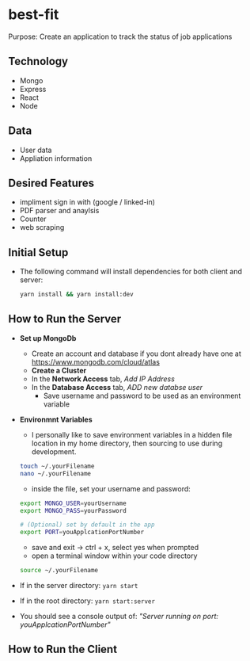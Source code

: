 # best-fit

Purpose: Create an application to track the status of job applications

## Technology

- Mongo
- Express
- React
- Node

## Data

- User data
- Appliation information
  
## Desired Features

- impliment sign in with (google / linked-in)
- PDF parser and anaylsis
- Counter
- web scraping
  
## Initial Setup

- The following command will install dependencies for both client and server:
  
  ```BASH
  yarn install && yarn install:dev
  ```

## How to Run the Server

- **Set up MongoDb**
  - Create an account and database if you dont already have one at <https://www.mongodb.com/cloud/atlas>
  - **Create a Cluster**
  - In the **Network Access** tab, *Add IP Address*
  - In the **Database Access** tab, *ADD new databse user*
    - Save username and password to be used as an environment variable
- **Environmnt Variables**
  - I personally like to save environment variables in a hidden file location in my home directory, then sourcing to use during development.

  ```BASH
  touch ~/.yourFilename
  nano ~/.yourFilename
  ```

  - inside the file, set your username and password:

  ```BASH
  export MONGO_USER=yourUsername
  export MONGO_PASS=yourPassword

  # (Optional) set by default in the app
  export PORT=youApplcationPortNumber
  ```

  - save and exit -> ctrl + x, select yes when prompted
  - open a terminal window within your code directory

  ```BASH
  source ~/.yourFilename
  ```

- If in the server directory: ```yarn start```
- If in the root directory:   ```yarn start:server```
- You should see a console output of: *"Server running on port: youApplcationPortNumber"*

## How to Run the Client
